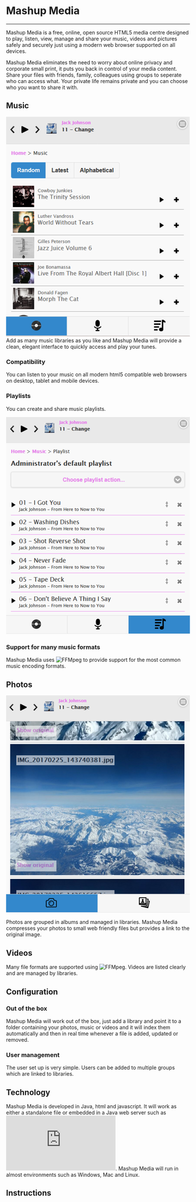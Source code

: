 # Mashup Media
***
Mashup Media is a free, online, open source HTML5 media centre designed to play, listen, view, manage and share your music, videos and pictures safely and securely just using a modern web browser supported on all devices.

Mashup Media eliminates the need to worry about online privacy and corporate small print, it puts you back in control of your media content. Share your files with friends, family, colleagues using groups to seperate who can access what. Your private life remains private and you can choose who you want to share it with.

## Music
![Mashup Media - music home page](src/misc/screehshots/music-random.png)
Add as many music libraries as you like and Mashup Media will provide a clean, elegant interface to quickly access and play your tunes.
### Compatibility
You can listen to your music on all modern html5 compatible web browsers on desktop, tablet and mobile devices.
### Playlists
You can create and share music playlists.

![Mashup Media - music home page](src/misc/screehshots/music-playlist.png)

### Support for many music formats 
Mashup Media uses ![FFMpeg](https://www.ffmpeg.org/) to provide support for the most common music encoding formats.

## Photos

![Mashup Media - photo home page](src/misc/screehshots/photo-photos.png)

Photos are grouped in albums and managed in libraries. Mashup Media compresses your photos to small web friendly files but provides a link to the original image.

## Videos
Many file formats are supported using ![FFMpeg](https://www.ffmpeg.org/). Videos are listed clearly and are managed by libraries.

## Configuration
### Out of the box
Mashup Media will work out of the box, just add a library and point it to a folder containing your photos, music or videos and it will index them automatically and then in real time whenever a file is added, updated or removed.
### User management
The user set up is very simple. Users can be added to multiple groups which are linked to libraries.

## Technology
Mashup Media is developed in Java, html and javascript. It will work as either a standalone file or embedded in a Java web server such as ![Tomcat](https://tomcat.apache.org/index.html). Mashup Media will run in almost environments such as Windows, Mac and Linux.

## Instructions


